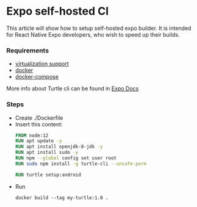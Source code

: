 # Expo self-hosted CI 

This article will show how to setup self-hosted expo builder.
It is intended for React Native Expo developers, who wish to speed up their builds.

### Requirements
- [virtualization support](https://en.wikipedia.org/wiki/Virtualization)
- [docker](https://www.docker.com/get-started)
- [docker-compose](https://docs.docker.com/compose/)

More info about Turtle cli can be found in [Expo Docs](https://docs.expo.io/distribution/turtle-cli/)

### Steps
-   Create ./Dockerfile
-   Insert this content: 
    ```dockerfile
    FROM node:12
    RUN apt update -y
    RUN apt install openjdk-8-jdk -y
    RUN apt install sudo -y
    RUN npm --global config set user root
    RUN sudo npm install -g turtle-cli --unsafe-perm
    
    RUN turtle setup:android
    ```
-   Run 
    ```shell
    docker build --tag my-turtle:1.0 . 
    ```

